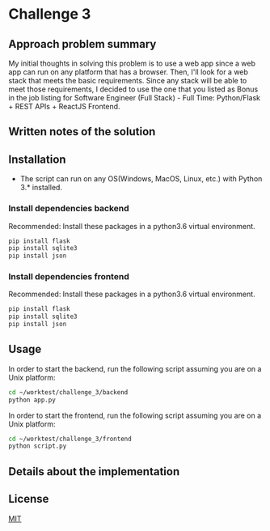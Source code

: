 # Challenge 3

## Approach problem summary

My initial thoughts in solving this problem is to use a web app since a web app can run on any platform that has a browser. Then, I'll look for a web stack that meets the basic requirements. Since any stack will be able to meet those requirements, I decided to use the one that you listed as Bonus in the job listing for Software Engineer (Full Stack) - Full Time: Python/Flask + REST APIs + ReactJS Frontend.

## Written notes of the solution

## Installation

* The script can run on any OS(Windows, MacOS, Linux, etc.) with Python 3.* installed.

### Install dependencies backend

Recommended: Install these packages in a python3.6 virtual environment.

```bash
pip install flask
pip install sqlite3
pip install json
```

### Install dependencies frontend

Recommended: Install these packages in a python3.6 virtual environment.

```bash
pip install flask
pip install sqlite3
pip install json
```

## Usage

In order to start the backend, run the following script assuming you are on a Unix platform:

```bash
cd ~/worktest/challenge_3/backend
python app.py
```

In order to start the frontend, run the following script assuming you are on a Unix platform:

```bash
cd ~/worktest/challenge_3/frontend
python script.py
```

## Details about the implementation

## License
[MIT](https://choosealicense.com/licenses/mit/)